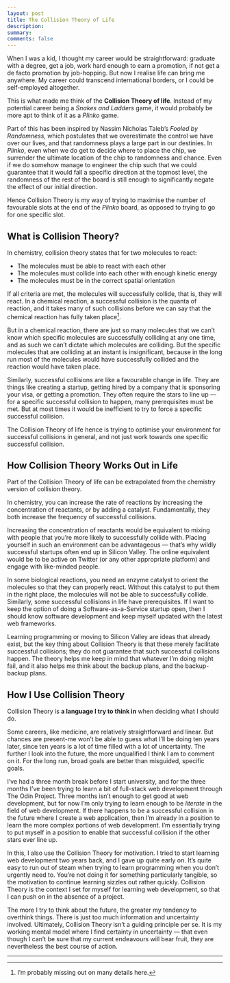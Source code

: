```yaml
---
layout: post
title: The Collision Theory of Life
description: 
summary: 
comments: false
---
```


When I was a kid, I thought my career would be straightforward: graduate with a degree, get a job, work hard enough to earn a promotion, if not get a de facto promotion by job-hopping. But now I realise life can bring me anywhere. My career could transcend international borders, or I could be self-employed altogether.

This is what made me think of the **Collision Theory of life**. Instead of my potential career being a _Snakes and Ladders_ game, it would probably be more apt to think of it as a _Plinko_ game. 

Part of this has been inspired by Nassim Nicholas Taleb’s _Fooled by Randomness_, which postulates that we overestimate the control we have over our lives, and that randomness plays a large part in our destinies. In _Plinko_, even when we do get to decide where to place the chip, we surrender the ultimate location of the chip to randomness and chance. Even if we do somehow manage to engineer the chip such that we could guarantee that it would fall a specific direction at the topmost level, the randomness of the rest of the board is still enough to significantly negate the effect of our initial direction.

Hence Collision Theory is my way of trying to maximise the number of favourable slots at the end of the _Plinko_ board, as opposed to trying to go for one specific slot.

## What is Collision Theory?
In chemistry, collision theory states that for two molecules to react:
* The molecules must be able to react with each other
* The molecules must collide into each other with enough kinetic energy
* The molecules must be in the correct spatial orientation

If all criteria are met, the molecules will successfully collide, that is, they will react. In a chemical reaction, a successful collision is the quanta of reaction, and it takes many of such collisions before we can say that the chemical reaction has fully taken place[^1].

But in a chemical reaction, there are just so many molecules that we can’t know which specific molecules are successfully colliding at any one time, and as such we can’t dictate which molecules are colliding. But the specific molecules that are colliding at an instant is insignificant, because in the long run most of the molecules would have successfully collided and the reaction would have taken place.

Similarly, successful collisions are like a favourable change in life. They are things like creating a startup, getting hired by a company that is sponsoring your visa, or getting a promotion. They often require the stars to line up — for a specific successful collision to happen, many prerequisites must be met. But at most times it would be inefficient to try to force a specific successful collision.

The Collision Theory of life hence is trying to optimise your environment for successful collisions in general, and not just work towards one specific successful collision. 

## How Collision Theory Works Out in Life
Part of the Collision Theory of life can be extrapolated from the chemistry version of collision theory.

In chemistry, you can increase the rate of reactions by increasing the concentration of reactants, or by adding a catalyst. Fundamentally, they both increase the frequency of successful collisions.

Increasing the concentration of reactants would be equivalent to mixing with people that you’re more likely to successfully collide with. Placing yourself in such an environment can be advantageous — that’s why wildly successful startups often end up in Silicon Valley. The online equivalent would be to be active on Twitter (or any other appropriate platform) and engage with like-minded people.

In some biological reactions, you need an enzyme catalyst to orient the molecules so that they can properly react. Without this catalyst to put them in the right place, the molecules will not be able to successfully collide. Similarly, some successful collisions in life have prerequisites. If I want to keep the option of doing a Software-as-a-Service startup open, then I should know software development and keep myself updated with the latest web frameworks. 

Learning programming or moving to Silicon Valley are ideas that already exist, but the key thing about Collision Theory is that these merely facilitate successful collisions; they do not guarantee that such successful collisions happen. The theory helps me keep in mind that whatever I’m doing might fail, and it also helps me think about the backup plans, and the backup-backup plans.

## How I Use Collision Theory
Collision Theory is **a language I try to think in** when deciding what I should do. 

Some careers, like medicine, are relatively straightforward and linear. But chances are present-me won’t be able to guess what I’ll be doing ten years later, since ten years is a lot of time filled with a lot of uncertainty. The further I look into the future, the more unqualified I think I am to comment on it. For the long run, broad goals are better than misguided, specific goals.

I’ve had a three month break before I start university, and for the three months I’ve been trying to learn a bit of full-stack web development through The Odin Project. Three months isn’t enough to get good at web development, but for now I’m only trying to learn enough to be _literate_ in the field of web development. If there happens to be a successful collision in the future where I create a web application, then I’m already in a position to learn the more complex portions of web development. I’m essentially trying to put myself in a position to enable that successful collision if the other stars ever line up.

In this, I also use the Collision Theory for motivation. I tried to start learning web development two years back, and I gave up quite early on. It’s quite easy to run out of steam when trying to learn programming when you don’t urgently need to. You’re not doing it for something particularly tangible, so the motivation to continue learning sizzles out rather quickly. Collision Theory is the context I set for myself for learning web development, so that I can push on in the absence of a project.

The more I try to think about the future, the greater my tendency to overthink things. There is just too much information and uncertainty involved. Ultimately, Collision Theory isn’t a guiding principle per se. It is my working mental model where I find certainty in uncertainty — that even though I can’t be sure that my current endeavours will bear fruit, they are nevertheless the best course of action. 

---
[^1]: I’m probably missing out on many details here.